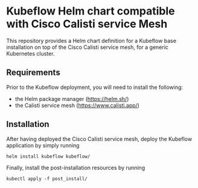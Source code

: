 # Kubeflow Helm chart compatible with Cisco Calisti service Mesh

This repository provides a Helm chart definition for a Kubeflow base installation on top of the Cisco Calisti service mesh, for a generic Kubernetes cluster.


## Requirements

Prior to the Kubeflow deployment, you will need to install the following:
- the Helm package manager (https://helm.sh/)
- the Calisti service mesh (https://www.calisti.app/)
## Installation

After having deployed the Cisco Calisti service mesh, deploy the Kubeflow application by simply running
```
helm install kubeflow kubeflow/
```
Finally, install the post-installation resources by running
```
kubectl apply -f post_install/
```

